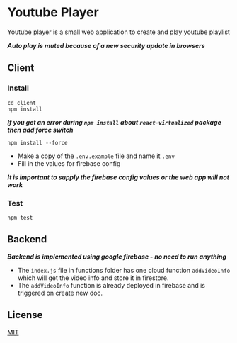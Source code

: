 # Youtube Player

Youtube player is a small web application to create and play youtube playlist

***Auto play is muted because of a new security update in browsers***

## Client
### Install
```
cd client
npm install
```
***If you get an error during `npm install` about `react-virtualized` package then add force switch***
```
npm install --force
```
- Make a copy of the `.env.example` file and name it `.env`
- Fill in the values for firebase config

***It is important to supply the firebase config values or the web app will not work***

### Test
```
npm test
```

## Backend
***Backend is implemented using google firebase - no need to run anything***
- The `index.js` file in functions folder has one cloud function `addVideoInfo` which will get the video info and store it in firestore.
- The `addVideoInfo` function is already deployed in firebase and is triggered on create new doc.

## License
[MIT](https://choosealicense.com/licenses/mit/)